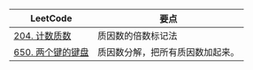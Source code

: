 |LeetCode|要点|
|------------------------|------------------------|
|[204. 计数质数][github-leetcode-0204]|质因数的倍数标记法|
|[650. 两个键的键盘][github-leetcode-0650]|质因数分解，把所有质因数加起来。|




[github-leetcode-0204]: ../../0204.%20Count%20Primes/0204_countPrimes.h
[github-leetcode-0650]: ../../0650.%202%20Keys%20Keyboard/0650_minSteps.h